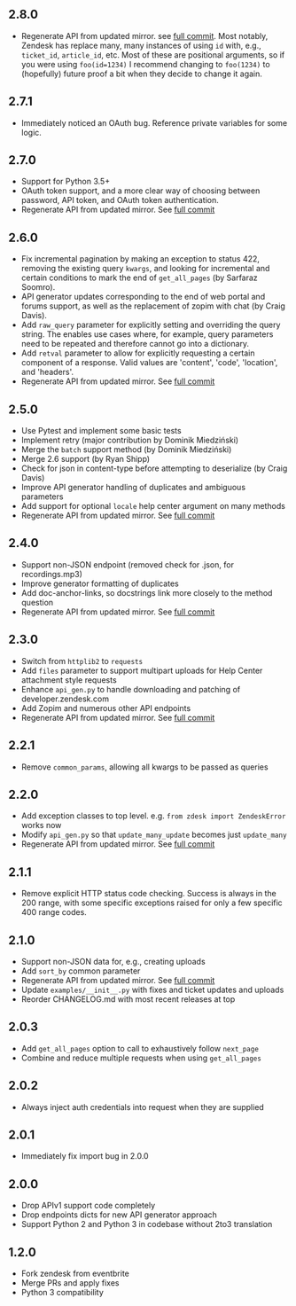 ## 2.8.0
- Regenerate API from updated mirror. see [full
  commit](https://github.com/fprimex/zdesk/commit/4982b3dad9581fbb49d71307abc229dc4169ab74).
  Most notably, Zendesk has replace many, many instances of using `id` with,
  e.g., `ticket_id`, `article_id`, etc. Most of these are positional arguments,
  so if you were using `foo(id=1234)` I recommend changing to `foo(1234)` to
  (hopefully) future proof a bit when they decide to change it again.

## 2.7.1
- Immediately noticed an OAuth bug. Reference private variables for some logic.

## 2.7.0
- Support for Python 3.5+
- OAuth token support, and a more clear way of choosing between password, API
  token, and OAuth token authentication.
- Regenerate API from updated mirror. See [full
  commit](https://github.com/fprimex/zdesk/commit/1cf01a3b730c84b531261bba98b2ab5aa6dd0d18)

## 2.6.0
- Fix incremental pagination by making an exception to status 422, removing the
  existing query `kwargs`, and looking for incremental and certain conditions
  to mark the end of `get_all_pages` (by Sarfaraz Soomro).
- API generator updates corresponding to the end of web portal and forums
  support, as well as the replacement of zopim with chat (by Craig Davis).
- Add `raw_query` parameter for explicitly setting and overriding the query
  string. The enables use cases where, for example, query parameters need to be
  repeated and therefore cannot go into a dictionary.
- Add `retval` parameter to allow for explicitly requesting a certain component
  of a response. Valid values are 'content', 'code', 'location', and 'headers'.
- Regenerate API from updated mirror. See [full
  commit](https://github.com/fprimex/zdesk/commit/6e22dea7af6b129a88f9ce30082660eff2eea621)

## 2.5.0
- Use Pytest and implement some basic tests
- Implement retry (major contribution by Dominik Miedziński)
- Merge the `batch` support method (by Dominik Miedziński)
- Merge 2.6 support (by Ryan Shipp)
- Check for json in content-type before attempting to deserialize (by
  Craig Davis)
- Improve API generator handling of duplicates and ambiguous parameters
- Add support for optional `locale` help center argument on many methods
- Regenerate API from updated mirror. See [full
  commit](https://github.com/fprimex/zdesk/commit/bb455aeac4ffb9c7a6f5cabb9653cf46cdcb8531)

## 2.4.0
- Support non-JSON endpoint (removed check for .json, for recordings.mp3)
- Improve generator formatting of duplicates
- Add doc-anchor-links, so docstrings link more closely to the method question
- Regenerate API from updated mirror. See [full
  commit](https://github.com/fprimex/zdesk/commit/7240295278fd596189643ae30fbcbb16a4b8c3d9)

## 2.3.0
- Switch from `httplib2` to `requests`
- Add `files` parameter to support multipart uploads for Help Center attachment
  style requests
- Enhance `api_gen.py` to handle downloading and patching of developer.zendesk.com
- Add Zopim and numerous other API endpoints
- Regenerate API from updated mirror. See [full
  commit](https://github.com/fprimex/zdesk/commit/d679a734292de5ade82cb4d4533e79368510769d)

## 2.2.1
- Remove `common_params`, allowing all kwargs to be passed as queries

## 2.2.0

- Add exception classes to top level. e.g. `from zdesk import ZendeskError` works now
- Modify `api_gen.py` so that `update_many_update` becomes just `update_many`
- Regenerate API from updated mirror. See [full
  commit](https://github.com/fprimex/zdesk/commit/8a6bac52a912ce45c3a47911331b381cf963abc1)

## 2.1.1

- Remove explicit HTTP status code checking. Success is always in the 200
  range, with some specific exceptions raised for only a few specific 400 range
  codes.

## 2.1.0

- Support non-JSON data for, e.g., creating uploads
- Add `sort_by` common parameter
- Regenerate API from updated mirror. See [full
  commit](https://github.com/fprimex/zdesk/commit/cbeb1ecd0ae4580caa3ad434c74e7e49d4378c19)
- Update `examples/__init__.py` with fixes and ticket updates and uploads
- Reorder CHANGELOG.md with most recent releases at top

## 2.0.3

- Add `get_all_pages` option to call to exhaustively follow `next_page`
- Combine and reduce multiple requests when using `get_all_pages`

## 2.0.2

- Always inject auth credentials into request when they are supplied

## 2.0.1

- Immediately fix import bug in 2.0.0

## 2.0.0

- Drop APIv1 support code completely
- Drop endpoints dicts for new API generator approach
- Support Python 2 and Python 3 in codebase without 2to3 translation

## 1.2.0

- Fork zendesk from eventbrite
- Merge PRs and apply fixes
- Python 3 compatibility

